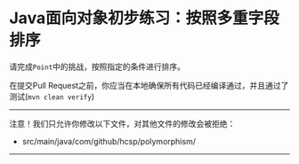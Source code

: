 # Java面向对象初步练习：按照多重字段排序

请完成`Point`中的挑战，按照指定的条件进行排序。

在提交Pull Request之前，你应当在本地确保所有代码已经编译通过，并且通过了测试(`mvn clean verify`)

-----
注意！我们只允许你修改以下文件，对其他文件的修改会被拒绝：
- src/main/java/com/github/hcsp/polymorphism/
-----



